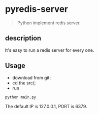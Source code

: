 # pyredis-server
> Python implement redis server.

## description
It's easy to run a redis server for every one.

## Usage
+ download from git;
+ cd the src/;
+ run
```bat
python main.py
```
The default IP is 127.0.0.1, PORT is 6379.


